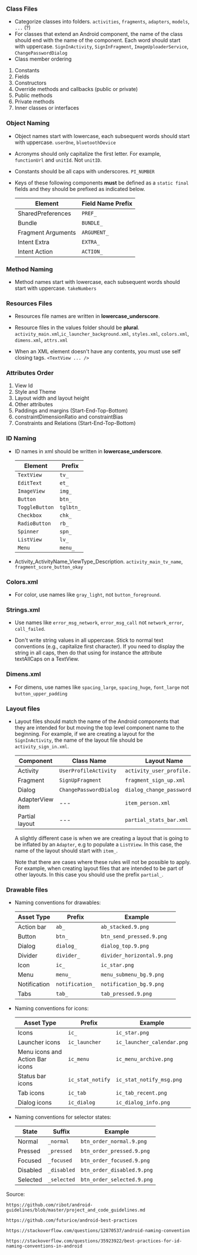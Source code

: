 

### Class Files

- Categorize classes into folders. `activities`, `fragments`, `adapters`, `models`, `...` (?) 
- For classes that extend an Android component, the name of the class should end with the name of the component. Each word should start with uppercase. `SignInActivity`, `SignInFragment`, `ImageUploaderService`, `ChangePasswordDialog`
- Class member ordering

1. Constants
2. Fields
3. Constructors
4. Override methods and callbacks (public or private)
5. Public methods
6. Private methods
7. Inner classes or interfaces

### Object Naming 

- Object names start with lowercase, each subsequent words should start with uppercase. `userOne`, `bluetoothDevice`
- Acronyms should only capitalize the first letter. For example, `functionUrl` and `unitId`. Not `unitID`.
- Constants should be all caps with underscores. `PI_NUMBER`
- Keys of these following components __must__ be defined as a `static final` fields and they should be prefixed as indicated below.

	| Element            | Field Name Prefix |
	| -----------------  | ----------------- |
	| SharedPreferences  | `PREF_`             |
	| Bundle             | `BUNDLE_`           |
	| Fragment Arguments | `ARGUMENT_`         |
	| Intent Extra       | `EXTRA_`            |
	| Intent Action      | `ACTION_`           |

### Method Naming

- Method names start with lowercase, each subsequent words should start with uppercase. `takeNumbers`

### Resources Files

- Resources file names are written in __lowercase_underscore__.

- Resource files in the values folder should be __plural__. `activity_main.xml`,`ic_launcher_background.xml`, `styles.xml`, `colors.xml`, `dimens.xml`, `attrs.xml`

- When an XML element doesn't have any contents, you must use self closing tags. `<TextView ... />`

### Attributes Order 

1. View Id
2. Style and Theme
3. Layout width and layout height
4. Other attributes
5. Paddings and margins (Start-End-Top-Bottom)
6. constraintDimensionRatio and constraintBias
7. Constraints and Relations (Start-End-Top-Bottom)

### ID Naming

- ID names in xml should be written in __lowercase_underscore__.

	| Element            | Prefix            |
	| -----------------  | ----------------- |
	| `TextView`           | `tv_`  	 | 
	| `EditText`           | `et_`           |
	| `ImageView`          | `img_`		|
	| `Button`             | `btn_`  	 |
	| `ToggleButton`       | `tglbtn_`    	 |
	| `Checkbox`           | `chk_`              |
	| `RadioButton`        | `rb_`               |
	| `Spinner`            | `spn_`              |
	| `ListView`           | `lv_`               |
	| `Menu`               | `menu_`             |

- Activity_ActivityName_ViewType_Description. `activity_main_tv_name`, `fragment_score_button_okay`

### Colors.xml

- For color, use names like `gray_light`, not `button_foreground`.


### Strings.xml

- Use names like `error_msg_network`, `error_msg_call` not `network_error`, `call_failed`. 

- Don't write string values in all uppercase. Stick to normal text conventions (e.g., capitalize first character). If you need to display the string in all caps, then do that using for instance the attribute textAllCaps on a TextView.

### Dimens.xml

- For dimens, use names like `spacing_large`, `spacing_huge`, `font_large` not `button_upper_padding`

### Layout files

- Layout files should match the name of the Android components that they are intended for but moving the top level component name to the beginning. 
	For example, if we are creating a layout for the `SignInActivity`, the name of the layout file should be `activity_sign_in.xml`.

	| Component        | Class Name             | Layout Name                   |
	| ---------------- | ---------------------- | ----------------------------- |
	| Activity         | `UserProfileActivity`  | `activity_user_profile.xml`   |
	| Fragment         | `SignUpFragment`       | `fragment_sign_up.xml`        |
	| Dialog           | `ChangePasswordDialog` | `dialog_change_password.xml`  |
	| AdapterView item | ---                    | `item_person.xml`             |
	| Partial layout   | ---                    | `partial_stats_bar.xml`       |

	A slightly different case is when we are creating a layout that is going to be inflated by an `Adapter`, e.g to populate a `ListView`. In this case, the name of the layout should start with `item_`.

	Note that there are cases where these rules will not be possible to apply. For example, when creating layout files that are intended to be part of other layouts. In this case you should use the prefix `partial_`.

### Drawable files

- Naming conventions for drawables:


	| Asset Type   | Prefix            |		Example              |
	|--------------| ------------------|-----------------------------|
	| Action bar   | `ab_`             | `ab_stacked.9.png`          |
	| Button       | `btn_`	           | `btn_send_pressed.9.png`    |
	| Dialog       | `dialog_`         | `dialog_top.9.png`          |
	| Divider      | `divider_`        | `divider_horizontal.9.png`  |
	| Icon         | `ic_`	           | `ic_star.png`               |
	| Menu         | `menu_	`          | `menu_submenu_bg.9.png`     |
	| Notification | `notification_`   | `notification_bg.9.png`     |
	| Tabs         | `tab_`            | `tab_pressed.9.png`         |


- Naming conventions for icons:

	| Asset Type                      | Prefix             | Example                      |
	| --------------------------------| ----------------   | ---------------------------- |
	| Icons                           | `ic_`              | `ic_star.png`                |
	| Launcher icons                  | `ic_launcher`      | `ic_launcher_calendar.png`   |
	| Menu icons and Action Bar icons | `ic_menu`          | `ic_menu_archive.png`        |
	| Status bar icons                | `ic_stat_notify`   | `ic_stat_notify_msg.png`     |
	| Tab icons                       | `ic_tab`           | `ic_tab_recent.png`          |
	| Dialog icons                    | `ic_dialog`        | `ic_dialog_info.png`         |

- Naming conventions for selector states:

	| State	       | Suffix          | Example                     |
	|--------------|-----------------|-----------------------------|
	| Normal       | `_normal`       | `btn_order_normal.9.png`    |
	| Pressed      | `_pressed`      | `btn_order_pressed.9.png`   |
	| Focused      | `_focused`      | `btn_order_focused.9.png`   |
	| Disabled     | `_disabled`     | `btn_order_disabled.9.png`  |
	| Selected     | `_selected`     | `btn_order_selected.9.png`  |


Source:  	
		
    https://github.com/ribot/android-guidelines/blob/master/project_and_code_guidelines.md

    https://github.com/futurice/android-best-practices
		
    https://stackoverflow.com/questions/12870537/android-naming-convention
		
    https://stackoverflow.com/questions/35923922/best-practices-for-id-naming-conventions-in-android
